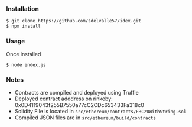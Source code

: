 
### Installation

```console
$ git clone https://github.com/sdelvalle57/idex.git
$ npm install
```


### Usage

Once installed
```console
$ node index.js
```


### Notes
* Contracts are compiled and deployed using Truffle
* Deployed contract adddress on rinkeby: 0x0D4119043f255B7550a77cC2CDc653433Fa318c0
* Solidity File is located in `src/ethereum/contracts/ERC20WithString.sol`
* Compiled JSON files are in `src/ethereum/build/contracts`